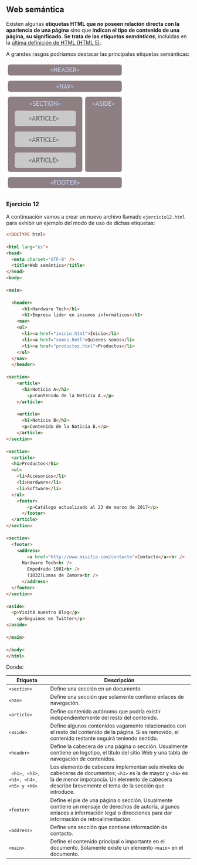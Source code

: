 ## Web semántica
Existen algunas **etiquetas HTML que no poseen relación directa con la apariencia de una página** sino que **indican el tipo de contenido de una página, su significado. Se trata de las _etiquetas semánticas_**, incluidas en la [última definición de HTML (HTML 5)](https://developer.mozilla.org/es/docs/HTML/HTML5/HTML5_lista_elementos#Contenido_incrustado). 

A grandes rasgos podríamos destacar las principales etiquetas semánticas: 

![](imgHTMLFundamentos/html5semantico.png)

### Ejercicio 12

A continuación vamos a crear un nuevo archivo llamado `ejercicio12.html` para exhibir un ejemplo del modo de uso de dichas etiquetas: 

```html
<!DOCTYPE html>

<html lang="es">
<head>
  <meta charset="UTF-8" />
  <title>Web semántica</title>
</head>
<body>

<main>

  <header>
      <h1>Hardware Tech</h1>
      <h2>Empresa líder en insumos informáticos</h2>
    <nav>
    <ul>
      <li><a href="inicio.html">Inicio</li>
      <li><a href="somos.hmtl">Quienes somos</li>
      <li><a href="productos.html">Productos</li>
    </ul>
  </nav>
  </header>

<section>
    <article>
      <h2>Noticia A</h2>
        <p>Contenido de la Noticia A.</p>
    </article>

    <article>
      <h2>Noticia B</h2>
      <p>Contenido de la Noticia B.</p>
    </article>
</section>

<section>
  <article>
  <h1>Productos</h1>
  <ul>
    <li>Accesorios</li>
    <li>Hardware</li>
    <li>Software</li>
  </ul>
    <footer>
        <p>Catálogo actualizado al 23 de marzo de 2017</p>
      </footer>
  </article>
</section>

<section>
  <footer>
    <address>
        <a href="http://www.misitio.com/contacto">Contacto</a><br />
      Hardware Tech<br />
        Empedrado 1981<br />
        (1832)Lomas de Zamora<br />
      </address>
  </footer>
</section>

<aside>
  <p>Visitá nuestro Blog</p>
    <p>Seguinos en Twitter</p>
</aside>

</main>

</body>
</html>
```

Donde:



| Etiqueta                               | Descripción                                                  |
| -------------------------------------- | ------------------------------------------------------------ |
| `<section>`                            | Define una sección en un documento.                          |
| `<nav>`                                | Define una sección que solamente contiene enlaces de navegación. |
| `<article>`                            | Define contenido autónomo que podría existir independientemente del resto del contenido. |
| `<aside>`                              | Define algunos contenidos vagamente relacionados con el resto del contenido de la página. Si es removido, el contenido restante seguirá teniendo sentido. |
| `<header>`                             | Define la cabecera de una página o sección. Usualmente contiene un logotipo, el título del sitio Web y una tabla de navegación de contenidos. |
| ` <h1>, <h2>, <h3>, <h4>, <h5> y <h6>` | Los elemento de cabecera  implementan seis niveles de cabeceras de documentos; `<h1>` es la de mayor y `<h6>` es la de menor impotancia. Un elemento de cabecera describe brevemente el tema de la sección que introduce. |
| `<footer>`                             | Define el pie de una página o sección. Usualmente contiene un mensaje de derechos de autoría, algunos enlaces a información legal o direcciones para dar información de retroalimentación. |
| `<address>`                            | Define una sección que contiene información de contacto.     |
| `<main>`                               | Define el contenido principal o importante en el documento. Solamente existe un elemento `<main>` en el documento. |